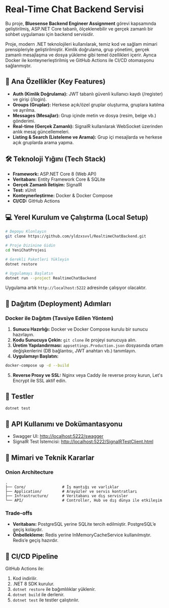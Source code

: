 
# Real-Time Chat Backend Servisi

Bu proje, **Bluesense Backend Engineer Assignment** görevi kapsamında geliştirilmiş, ASP.NET Core tabanlı, ölçeklenebilir ve gerçek zamanlı bir sohbet uygulaması için backend servisidir.

Proje, modern .NET teknolojileri kullanılarak, temiz kod ve sağlam mimari prensipleriyle geliştirilmiştir. Kimlik doğrulama, grup yönetimi, gerçek zamanlı mesajlaşma ve dosya yükleme gibi temel özellikleri içerir. Ayrıca Docker ile konteynerleştirilmiş ve GitHub Actions ile CI/CD otomasyonu sağlanmıştır.

## 🔑 Ana Özellikler (Key Features)

- **Auth (Kimlik Doğrulama):** JWT tabanlı güvenli kullanıcı kaydı (/register) ve girişi (/login).
- **Groups (Gruplar):** Herkese açık/özel gruplar oluşturma, gruplara katılma ve ayrılma.
- **Messages (Mesajlar):** Grup içinde metin ve dosya (resim, belge vb.) gönderimi.
- **Real-time (Gerçek Zamanlı):** SignalR kullanılarak WebSocket üzerinden anlık mesaj güncellemeleri.
- **Listing & Search (Listeleme ve Arama):** Grup içi mesajlarda ve herkese açık gruplarda arama yapma.

## 🛠 Teknoloji Yığını (Tech Stack)

- **Framework:** ASP.NET Core 8 (Web API)
- **Veritabanı:** Entity Framework Core & SQLite
- **Gerçek Zamanlı İletişim:** SignalR
- **Test:** xUnit
- **Konteynerleştirme:** Docker & Docker Compose
- **CI/CD:** GitHub Actions

## 💻 Yerel Kurulum ve Çalıştırma (Local Setup)

```bash
# Depoyu Klonlayın
git clone https://github.com/yldzxsvvl/RealtimeChatBackend.git

# Proje Dizinine Gidin
cd YeniChatProjesi

# Gerekli Paketleri Yükleyin
dotnet restore

# Uygulamayı Başlatın
dotnet run --project RealtimeChatBackend
```

Uygulama artık `http://localhost:5222` adresinde çalışıyor olacaktır.

## 🚀 Dağıtım (Deployment) Adımları

### Docker ile Dağıtım (Tavsiye Edilen Yöntem)

1. **Sunucu Hazırlığı:** Docker ve Docker Compose kurulu bir sunucu hazırlayın.
2. **Kodu Sunucuya Çekin:** `git clone` ile projeyi sunucuya alın.
3. **Üretim Yapılandırması:** `appsettings.Production.json` dosyasında ortam değişkenlerini (DB bağlantısı, JWT anahtarı vb.) tanımlayın.
4. **Uygulamayı Başlatın:**

```bash
docker-compose up -d --build
```

5. **Reverse Proxy ve SSL:** Nginx veya Caddy ile reverse proxy kurun, Let's Encrypt ile SSL aktif edin.

## 🧪 Testler

```bash
dotnet test
```

## 📘 API Kullanımı ve Dokümantasyonu

- Swagger UI: [http://localhost:5222/swagger](http://localhost:5222/swagger)
- SignalR Test İstemcisi: [http://localhost:5222/SignalRTestClient.html](http://localhost:5222/SignalRTestClient.html)

## 🧱 Mimari ve Teknik Kararlar

### Onion Architecture

```
.
├── Core/                # İş mantığı ve varlıklar
├── Application/         # Arayüzler ve servis kontratları
├── Infrastructure/      # Veritabanı ve dış servisler
└── API/                 # Controller, Hub ve dış dünya ile etkileşim
```

### Trade-offs

- **Veritabanı:** PostgreSQL yerine SQLite tercih edilmiştir. PostgreSQL’e geçiş kolaydır.
- **Önbellekleme:** Redis yerine InMemoryCacheService kullanılmıştır. Redis’e geçiş hazırdır.

## 🔁 CI/CD Pipeline

GitHub Actions ile:

1. Kod indirilir.
2. .NET 8 SDK kurulur.
3. `dotnet restore` ile bağımlılıklar yüklenir.
4. `dotnet build` ile derlenir.
5. `dotnet test` ile testler çalıştırılır.
